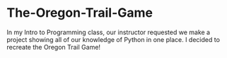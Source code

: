 # The-Oregon-Trail-Game
In my Intro to Programming class, our instructor requested we make a project showing all of our knowledge of Python in one place. I decided to recreate the Oregon Trail Game! 
